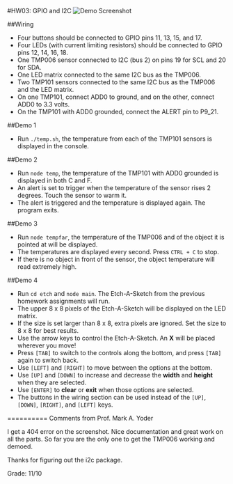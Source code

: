 #HW03: GPIO and I2C
![Demo Screenshot](https://dl.dropboxusercontent.com/u/8521871/hosted/beaglebone/hw03/demo.gif)

##Wiring
 - Four buttons should be connected to GPIO pins 11, 13, 15, and 17.
 - Four LEDs (with current limiting resistors) should be connected to GPIO pins 12, 14, 16, 18.
 - One TMP006 sensor connected to I2C (bus 2) on pins 19 for SCL and 20 for SDA.
 - One LED matrix connected to the same I2C bus as the TMP006.
 - Two TMP101 sensors connected to the same I2C bus as the TMP006 and the LED matrix.
  - On one TMP101, connect ADD0 to ground, and on the other, connect ADD0 to 3.3 volts.
  - On the TMP101 with ADD0 grounded, connect the ALERT pin to P9_21.

##Demo 1
 - Run `./temp.sh`, the temperature from each of the TMP101 sensors is displayed in the console.

##Demo 2
 - Run `node temp`, the temperature of the TMP101 with ADD0 grounded is displayed in both C and F.
 - An alert is set to trigger when the temperature of the sensor rises 2 degrees.  Touch the sensor to warm it.
 - The alert is triggered and the temperature is displayed again.  The program exits.

##Demo 3
 - Run `node tempfar`, the temperature of the TMP006 and of the object it is pointed at will be displayed.
 - The temperatures are displayed every second.  Press `CTRL + C` to stop.
 - If there is no object in front of the sensor, the object temperature will read extremely high.

##Demo 4
 - Run `cd etch` and `node main`.  The Etch-A-Sketch from the previous homework assignments will run.
 - The upper 8 x 8 pixels of the Etch-A-Sketch will be displayed on the LED matrix.
 - If the size is set larger than 8 x 8, extra pixels are ignored.  Set the size to 8 x 8 for best results.
 - Use the arrow keys to control the Etch-A-Sketch.  An **X** will be placed wherever you move!
 - Press `[TAB]` to switch to the controls along the bottom, and press `[TAB]` again to switch back.
 - Use `[LEFT]` and `[RIGHT]` to move between the options at the bottom.
 - Use `[UP]` and `[DOWN]` to increase and decrease the **width** and **height** when they are selected.
 - Use `[ENTER]` to **clear** or **exit** when those options are selected.
 - The buttons in the wiring section can be used instead of the `[UP]`, `[DOWN]`, `[RIGHT]`, and `[LEFT]` keys.

==========
Comments from Prof. Mark A. Yoder

I get a 404 error on the screenshot.
Nice documentation and great work on all the parts.  So far you are the only one
to get the TMP006 working and demoed.

Thanks for figuring out the i2c package.

Grade:  11/10
